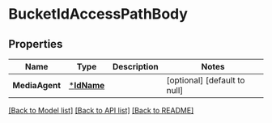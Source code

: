 # BucketIdAccessPathBody

## Properties
Name | Type | Description | Notes
------------ | ------------- | ------------- | -------------
**MediaAgent** | [***IdName**](IdName.md) |  | [optional] [default to null]

[[Back to Model list]](../README.md#documentation-for-models) [[Back to API list]](../README.md#documentation-for-api-endpoints) [[Back to README]](../README.md)

